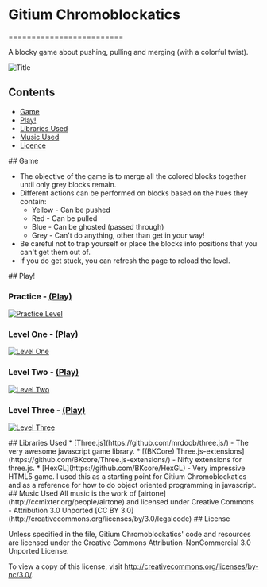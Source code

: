 # Gitium Chromoblockatics
=========================

A blocky game about pushing, pulling and merging (with a colorful twist).

![Title](http://rozifus.github.com/game-off-2012/img/title.png)

## Contents

- [Game](#game)
- [Play!](#play)
- [Libraries Used](#libraries)
- [Music Used](#music)
- [Licence](#licence)

<a name="game" />
## Game

- The objective of the game is to merge all the colored blocks together until only grey blocks remain. 
- Different actions can be performed on blocks based on the hues they contain:
  - Yellow - Can be pushed
  - Red - Can be pulled
  - Blue - Can be ghosted (passed through)
  - Grey - Can't do anything, other than get in your way!
- Be careful not to trap yourself or place the blocks into positions that you can't get them out of.
- If you do get stuck, you can refresh the page to reload the level.

<a name="play" />
## Play!

### Practice - [(Play)](http://rozifus.github.com/game-off-2012/simple.html)

<a href="http://rozifus.github.com/game-off-2012/simple.html">![Practice Level](http://rozifus.github.com/game-off-2012/img/simple.png)</a>

### Level One - [(Play)](http://rozifus.github.com/game-off-2012/one.html)

<a href="http://rozifus.github.com/game-off-2012/one.html">![Level One](http://rozifus.github.com/game-off-2012/img/one.png)</a>

### Level Two - [(Play)](http://rozifus.github.com/game-off-2012/two.html)

<a href="http://rozifus.github.com/game-off-2012/two.html">![Level Two](http://rozifus.github.com/game-off-2012/img/two.png)</a>

### Level Three - [(Play)](http://rozifus.github.com/game-off-2012/three.html)

<a href="http://rozifus.github.com/game-off-2012/three.html">![Level Three](http://rozifus.github.com/game-off-2012/img/three.png)</a>

<a name="libraries" />
## Libraries Used
* [Three.js](https://github.com/mrdoob/three.js/) - The very awesome javascript game library.
* [(BKCore) Three.js-extensions](https://github.com/BKcore/Three.js-extensions/) - Nifty extensions for three.js.
* [HexGL](https://github.com/BKcore/HexGL) - Very impressive HTML5 game. I used this as a starting point for Gitium Chromoblockatics and as a reference for how to do object oriented programming in javascript.

<a name="music" />
## Music Used
All music is the work of [airtone](http://ccmixter.org/people/airtone) and licensed under Creative Commons - Attribution 3.0 Unported [CC BY 3.0](http://creativecommons.org/licenses/by/3.0/legalcode)

<a name="licence" />
## License

Unless specified in the file, Gitium Chromoblockatics' code and resources are licensed under the Creative Commons Attribution-NonCommercial 3.0 Unported License.

To view a copy of this license, visit http://creativecommons.org/licenses/by-nc/3.0/.

